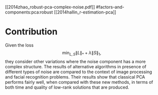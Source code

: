 [[2014zhao_robust-pca-complex-noise.pdf]]
#factors-and-components:pca:robust
[[2014hallin_r-estimation-pca]]

# Contribution 

   Given the loss
   $$
      \min_{L, S}\|L\|_\ast + \lambda \|S\|_1, 
   $$
   they consider other variations where the noise component has a more complex structure. The results of alternative algorithms in presence of different types of noise are compared to the context of image processing and facial recognition problems. Their results show that classical PCA performs fairly well, when compared with these new methods, in terms of both time and quality of low-rank solutions that are produced. 
   


